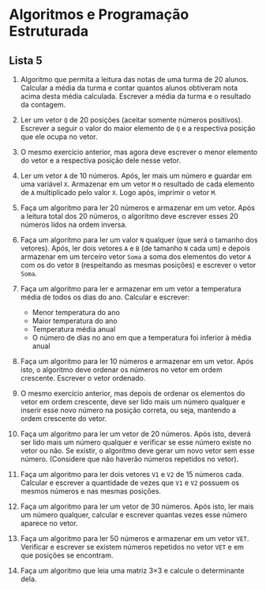 # Algoritmos e Programação Estruturada

## Lista 5

 1. Algoritmo que permita a leitura das notas de uma turma de 20 alunos. Calcular a média da turma e contar quantos alunos obtiveram nota acima desta média calculada. Escrever a média da turma e o resultado da contagem.

 2. Ler um vetor `Q` de 20 posições (aceitar somente números positivos). Escrever a seguir o valor do maior elemento de `Q` e a respectiva posição que ele ocupa no vetor.

 3. O mesmo exercício anterior, mas agora deve escrever o menor elemento do vetor e a respectiva posição dele nesse vetor.

 4. Ler um vetor `A` de 10 números. Após, ler mais um número e guardar em uma variável `X`. Armazenar em um vetor `M` o resultado de cada elemento de `A` multiplicado pelo valor `X`. Logo após, imprimir o vetor `M`.

 5. Faça um algoritmo para ler 20 números e armazenar em um vetor. Após a leitura total dos 20 números, o algoritmo deve escrever esses 20 números lidos na ordem inversa.

 6. Faça um algoritmo para ler um valor `N` qualquer (que será o tamanho dos vetores). Após, ler dois vetores `A` e `B` (de tamanho `N` cada um) e depois armazenar em um terceiro vetor `Soma` a soma dos elementos do vetor `A` com os do vetor `B` (respeitando as mesmas posições) e escrever o vetor `Soma`.

 7. Faça um algoritmo para ler e armazenar em um vetor a temperatura média de todos os dias do ano. Calcular e escrever:
      - Menor temperatura do ano
      - Maior temperatura do ano
      - Temperatura média anual
      - O número de dias no ano em que a temperatura foi inferior à média anual

 8. Faça um algoritmo para ler 10 números e armazenar em um vetor. Após isto, o algoritmo deve ordenar os números no vetor em ordem crescente. Escrever o vetor ordenado.

 9. O mesmo exercício anterior, mas depois de ordenar os elementos do vetor em ordem crescente, deve ser lido mais um número qualquer e inserir esse novo número na posição correta, ou seja, mantendo a ordem crescente do vetor.

 10. Faça um algoritmo para ler um vetor de 20 números. Após isto, deverá ser lido mais um número qualquer e verificar se esse número existe no vetor ou não. Se existir, o algoritmo deve gerar um novo vetor sem esse número. (Considere que não haverão números repetidos no vetor).

 11. Faça um algoritmo para ler dois vetores `V1` e `V2` de 15 números cada. Calcular e escrever a quantidade de vezes que `V1` e `V2` possuem os mesmos números e nas mesmas posições.

 12. Faça um algoritmo para ler um vetor de 30 números. Após isto, ler mais um número qualquer, calcular e escrever quantas vezes esse número aparece no vetor.

 13. Faça um algoritmo para ler 50 números e armazenar em um vetor `VET`. Verificar e escrever se existem números repetidos no vetor `VET` e em que posições se encontram.

 14. Faça um algoritmo que leia uma matriz 3×3 e calcule o determinante dela.
